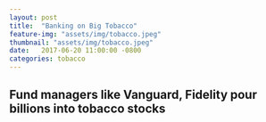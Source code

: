 ```yaml
---
layout: post
title:  "Banking on Big Tobacco"
feature-img: "assets/img/tobacco.jpeg"
thumbnail: "assets/img/tobacco.jpeg"
date:   2017-06-20 11:00:00 -0800
categories: tobacco
---
```

## Fund managers like Vanguard, Fidelity pour billions into tobacco stocks

